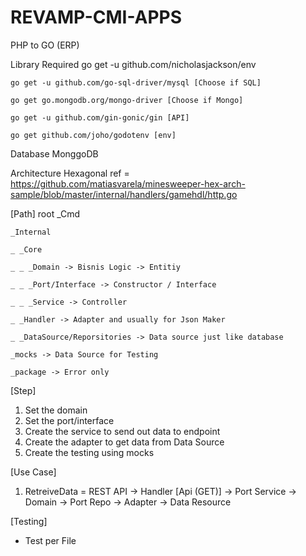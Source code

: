 # REVAMP-CMI-APPS
 PHP to GO (ERP)

   Library Required
    go get -u github.com/nicholasjackson/env
    
    go get -u github.com/go-sql-driver/mysql [Choose if SQL] 
    
    go get go.mongodb.org/mongo-driver [Choose if Mongo]
    
    go get -u github.com/gin-gonic/gin [API]
    
    go get github.com/joho/godotenv [env]
    

   Database 
    MonggoDB

   Architecture
    Hexagonal ref = https://github.com/matiasvarela/minesweeper-hex-arch-sample/blob/master/internal/handlers/gamehdl/http.go

  [Path]
    root
    _Cmd
    
    _Internal
    
    _ _Core 
    
    _ _ _Domain -> Bisnis Logic -> Entitiy
    
    _ _ _Port/Interface -> Constructor / Interface
    
    _ _ _Service -> Controller
    
    _ _Handler -> Adapter and usually for Json Maker
    
    _ _DataSource/Reporsitories -> Data source just like database
    
    _mocks -> Data Source for Testing
    
    _package -> Error only

  [Step]
  1. Set the domain 
  2. Set the port/interface
  3. Create the service to send out data to endpoint
  4. Create the adapter to get data from Data Source
  5. Create the testing using mocks

  [Use Case]
  1. RetreiveData =  REST API -> Handler [Api (GET)] -> Port Service ->  Domain -> Port Repo -> Adapter -> Data Resource
  
  [Testing]
  - Test per File